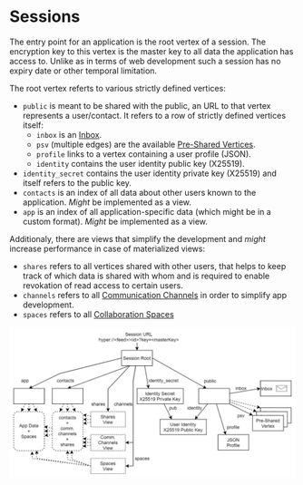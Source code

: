 # Sessions

The entry point for an application is the root vertex of a session. The encryption key to this vertex is the master key to all data the application has access to.
Unlike as in terms of web development such a session has no expiry date or other temporal limitation.

The root vertex referts to various strictly defined vertices:

- `public` is meant to be shared with the public, an URL to that vertex represents a user/contact. It refers to a row of strictly defined vertices itself:
  - `inbox` is an [Inbox](https://github.com/fsteff/certacrypt/blob/master/docs/inbox.md).
  - `psv` (multiple edges) are the available [Pre-Shared Vertices](https://github.com/fsteff/certacrypt/blob/master/docs/preshared-vertices.md).
  - `profile` links to a vertex containing a user profile (JSON).
  - `identity` contains the user identity public key (X25519).
- `identity_secret` contains the user identity private key (X25519) and itself refers to the public key.
- `contacts` is an index of all data about other users known to the application. *Might* be implemented as a view.
- `app` is an index of all application-specific data (which might be in a custom format). *Might* be implemented as a view.

Additionaly, there are views that simplify the development and *might* increase performance in case of materialized views:

- `shares` refers to all vertices shared with other users, that helps to keep track of which data is shared with whom and is required to enable revokation of read access to certain users.
- `channels` refers to all [Communication Channels](https://github.com/fsteff/certacrypt/blob/master/docs/private-commchannel.md) in order to simplify app development.
- `spaces` refers to all [Collaboration Spaces](https://github.com/fsteff/certacrypt/blob/master/docs/multiwriter.md)

 ![sessions sketch](https://raw.githubusercontent.com/fsteff/certacrypt/master/docs/session.png)
